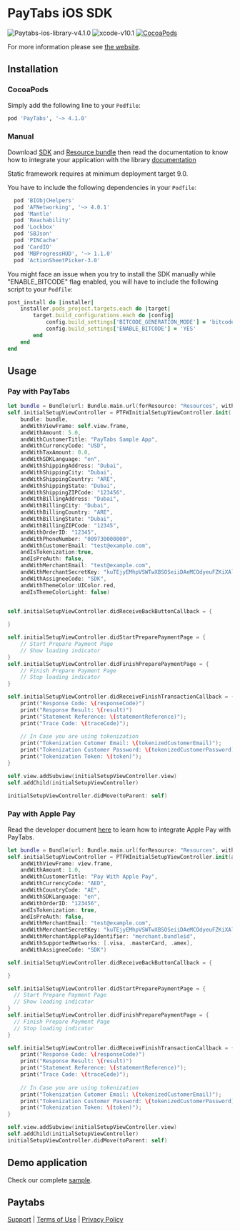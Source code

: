 PayTabs iOS SDK
========
![Paytabs-ios-library-v4.1.0](https://img.shields.io/badge/Paytabs%20IOS%20library-v4.1.0-green.svg)
![xcode-v10.1](https://img.shields.io/badge/xcode-v10.1-green.svg)
[![CocoaPods](https://img.shields.io/cocoapods/v/PayTabs.svg?style=flat)](http://cocoapods.org/?q=PayTabs)

For more information please see [the website][1].


## Installation

### CocoaPods

Simply add the following line to your `Podfile`:

```ruby
pod 'PayTabs', '~> 4.1.0'
```

### Manual

Download [SDK][sdk] and [Resource bundle][bundle] then read the documentation to know how to integrate your application with the library
[documentation](https://dev.paytabs.com/docs/ios/)

Static framework requires at minimum deployment target 9.0.

You have to include the following dependencies in your  `Podfile`:
```ruby
  pod 'BIObjCHelpers'
  pod 'AFNetworking', '~> 4.0.1'
  pod 'Mantle'
  pod 'Reachability'
  pod 'Lockbox'
  pod 'SBJson'
  pod 'PINCache'
  pod 'CardIO'
  pod 'MBProgressHUD', '~> 1.1.0'
  pod 'ActionSheetPicker-3.0'
```

You might face an issue when you try to install the SDK manually while "ENABLE_BITCODE" flag enabled, you will have to include the following script to your `Podfile`:

```ruby
post_install do |installer|
    installer.pods_project.targets.each do |target|
        target.build_configurations.each do |config|
            config.build_settings['BITCODE_GENERATION_MODE'] = 'bitcode'
            config.build_settings['ENABLE_BITCODE'] = 'YES'
        end
    end
end
```
## Usage

### Pay with PayTabs

```swift
let bundle = Bundle(url: Bundle.main.url(forResource: "Resources", withExtension: "bundle")!)
self.initialSetupViewController = PTFWInitialSetupViewController.init(
    bundle: bundle,
    andWithViewFrame: self.view.frame,
    andWithAmount: 5.0,
    andWithCustomerTitle: "PayTabs Sample App",
    andWithCurrencyCode: "USD",
    andWithTaxAmount: 0.0,
    andWithSDKLanguage: "en",
    andWithShippingAddress: "Dubai",
    andWithShippingCity: "Dubai",
    andWithShippingCountry: "ARE",
    andWithShippingState: "Dubai",
    andWithShippingZIPCode: "123456",
    andWithBillingAddress: "Dubai",
    andWithBillingCity: "Dubai",
    andWithBillingCountry: "ARE",
    andWithBillingState: "Dubai",
    andWithBillingZIPCode: "12345",
    andWithOrderID: "12345",
    andWithPhoneNumber: "009730000000",
    andWithCustomerEmail: "test@example.com",
    andIsTokenization:true,
    andIsPreAuth: false,
    andWithMerchantEmail: "test@example.com",
    andWithMerchantSecretKey: "kuTEjyEMhpVSWTwXBSOSeiiDAeMCOdyeuFZKiXAlhzjSKqswUWAgbCaYFivjvYzCWaWJbRszhjZuEQqsUycVzLddSyMIaZiQLlRqlp",
    andWithAssigneeCode: "SDK",
    andWithThemeColor:UIColor.red,
    andIsThemeColorLight: false)


self.initialSetupViewController.didReceiveBackButtonCallback = {
    
}

self.initialSetupViewController.didStartPreparePaymentPage = {
    // Start Prepare Payment Page
    // Show loading indicator
}
self.initialSetupViewController.didFinishPreparePaymentPage = {
    // Finish Prepare Payment Page
    // Stop loading indicator
}

self.initialSetupViewController.didReceiveFinishTransactionCallback = {(responseCode, result, transactionID, tokenizedCustomerEmail, tokenizedCustomerPassword, token, transactionState, statementReference, traceCode) in
    print("Response Code: \(responseCode)")
    print("Response Result: \(result)")
    print("Statement Reference: \(statementReference)");
    print("Trace Code: \(traceCode)");
    
    // In Case you are using tokenization
    print("Tokenization Cutomer Email: \(tokenizedCustomerEmail)");
    print("Tokenization Customer Password: \(tokenizedCustomerPassword)");
    print("Tokenization Token: \(token)");
}

self.view.addSubview(initialSetupViewController.view)
self.addChild(initialSetupViewController)

initialSetupViewController.didMove(toParent: self)

```

### Pay with Apple Pay

Read the developer document [here][applepaydoc] to learn how to integrate Apple Pay with PayTabs. 

```swift
let bundle = Bundle(url: Bundle.main.url(forResource: "Resources", withExtension: "bundle")!)
self.initialSetupViewController = PTFWInitialSetupViewController.init(applePayWith: bundle,
    andWithViewFrame: view.frame,
    andWithAmount: 1.0,
    andWithCustomerTitle: "Pay With Apple Pay",
    andWithCurrencyCode: "AED",
    andWithCountryCode: "AE",
    andWithSDKLanguage: "en",
    andWithOrderID: "123456",
    andIsTokenization: true,
    andIsPreAuth: false,
    andWithMerchantEmail: "test@example.com",
    andWithMerchantSecretKey: "kuTEjyEMhpVSWTwXBSOSeiiDAeMCOdyeuFZKiXAlhzjSKqswUWAgbCaYFivjvYzCWaWJbRszhjZddQqsUycVzLSyMIaZiQLlRqlp",
    andWithMerchantApplePayIdentifier: "merchant.bundleid",
    andWithSupportedNetworks: [.visa, .masterCard, .amex],
    andWithAssigneeCode: "SDK")

self.initialSetupViewController.didReceiveBackButtonCallback = {

}

self.initialSetupViewController.didStartPreparePaymentPage = {
  // Start Prepare Payment Page
  // Show loading indicator
}
self.initialSetupViewController.didFinishPreparePaymentPage = {
  // Finish Prepare Payment Page
  // Stop loading indicator
}

self.initialSetupViewController.didReceiveFinishTransactionCallback = {(responseCode, result, transactionID, tokenizedCustomerEmail, tokenizedCustomerPassword, token, transactionState, statementReference, traceCode) in
    print("Response Code: \(responseCode)")
    print("Response Result: \(result)")
    print("Statement Reference: \(statementReference)");
    print("Trace Code: \(traceCode)");
    
    // In Case you are using tokenization
    print("Tokenization Cutomer Email: \(tokenizedCustomerEmail)");
    print("Tokenization Customer Password: \(tokenizedCustomerPassword)");
    print("Tokenization Token: \(token)");
}

self.view.addSubview(initialSetupViewController.view)
self.addChild(initialSetupViewController)
initialSetupViewController.didMove(toParent: self)
```

## Demo application

Check our complete [sample][sample].

## Paytabs
[Support][2] | [Terms of Use][3] | [Privacy Policy][4]

 [1]: https://dev.paytabs.com/docs/ios/
 [2]: https://www.paytabs.com/en/support/
 [3]: https://www.paytabs.com/en/terms-of-use/
 [4]: https://www.paytabs.com/en/privacy-policy/
 [sdk]: https://github.com/paytabscom/paytabs-ios-library-sample/tree/PT2/sources/paytabs-iOS.framework
 [bundle]: https://github.com/paytabscom/paytabs-ios-library-sample/tree/PT2/sources/Resources.bundle
 [sample]: https://github.com/paytabscom/paytabs-ios-library-sample/tree/PT2/sample
 [applepaydoc]: https://dev.paytabs.com/docs/ios/#configure-apple-pay
